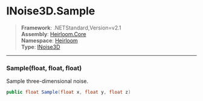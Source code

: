 # INoise3D.Sample

> **Framework**: .NETStandard,Version=v2.1  
> **Assembly**: [Heirloom.Core][0]  
> **Namespace**: [Heirloom][0]  
> **Type**: [INoise3D][1]  

--------------------------------------------------------------------------------

### Sample(float, float, float)

Sample three-dimensional noise.

```cs
public float Sample(float x, float y, float z)
```

[0]: ..\Heirloom.Core.md
[1]: Heirloom.INoise3D.md
